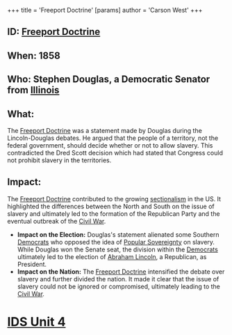 +++
 title = 'Freeport Doctrine'
[params]
	author = 'Carson West'
+++
## ID: [Freeport Doctrine](./../freeport-doctrine/) 
## When: 1858

## Who: Stephen Douglas, a Democratic Senator from [Illinois](./../illinois/) 
## What: 
The [Freeport Doctrine](./../freeport-doctrine/) was a statement made by Douglas during the Lincoln-Douglas debates.  He argued that the people of a territory, not the federal government, should decide whether or not to allow slavery. This contradicted the Dred Scott decision which had stated that Congress could not prohibit slavery in the territories. 

## Impact: 
The [Freeport Doctrine](./../freeport-doctrine/) contributed to the growing [sectionalism](./../sectionalism/) in the US. It highlighted the differences between the North and South on the issue of slavery and ultimately led to the formation of the Republican Party and the eventual outbreak of the [Civil War](./../civil-war/). 

* **Impact on the Election:** Douglas's statement alienated some Southern [Democrats](./../democrats/) who opposed the idea of [Popular Sovereignty](./../popular-sovereignty/) on slavery. While Douglas won the Senate seat, the division within the [Democrats](./../democrats/) ultimately led to the election of [Abraham Lincoln](./../abraham-lincoln/), a Republican, as President. 
* **Impact on the Nation:** The [Freeport Doctrine](./../freeport-doctrine/) intensified the debate over slavery and further divided the nation.  It made it clear that the issue of slavery could not be ignored or compromised, ultimately leading to the [Civil War](./../civil-war/). 

# [IDS Unit 4](./../ids-unit-4/)